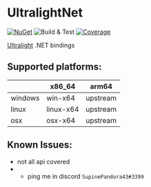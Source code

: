 # UltralightNet

[![NuGet](https://img.shields.io/nuget/v/UltralightNet.svg)](https://www.nuget.org/packages/UltralightNet/) ![Build & Test](https://github.com/SupinePandora43/UltralightNet/workflows/Build%20&%20Test/badge.svg)
[![Coverage](https://raw.githubusercontent.com/SupinePandora43/UltralightNet/gh-pages/badge_linecoverage.svg)](https://supinepandora43.github.io/UltralightNet/)

[Ultralight](https://utralig.ht) .NET bindings

## Supported platforms:

|         | x86_64    | arm64    |
|---------|-----------|----------|
| windows | win-x64   | upstream |
| linux   | linux-x64 | upstream |
| osx     | osx-x64   | upstream |

## Known Issues:

* not all api covered
* * ping me in discord `SupinePandora43#3399`
